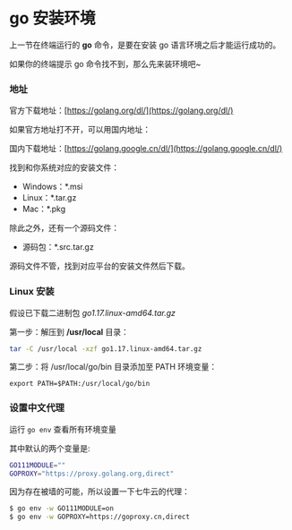 # go 安装环境

上一节在终端运行的 **go** 命令，是要在安装 go 语言环境之后才能运行成功的。

如果你的终端提示 go 命令找不到，那么先来装环境吧~

### 地址

官方下载地址：[https://golang.org/dl/](https://golang.org/dl/)

如果官方地址打不开，可以用国内地址：

国内下载地址：[https://golang.google.cn/dl/](https://golang.google.cn/dl/)

找到和你系统对应的安装文件：

- Windows：\*.msi
- Linux：\*.tar.gz
- Mac：\*.pkg

除此之外，还有一个源码文件：

- 源码包：\*.src.tar.gz

源码文件不管，找到对应平台的安装文件然后下载。

### Linux 安装

假设已下载二进制包 _go1.17.linux-amd64.tar.gz_

第一步：解压到 **/usr/local** 目录：

```sh
tar -C /usr/local -xzf go1.17.linux-amd64.tar.gz
```

第二步：将 /usr/local/go/bin 目录添加至 PATH 环境变量：

```
export PATH=$PATH:/usr/local/go/bin
```

### 设置中文代理

运行 `go env` 查看所有环境变量

其中默认的两个变量是:

```bash
GO111MODULE=""
GOPROXY="https://proxy.golang.org,direct"
```

因为存在被墙的可能，所以设置一下七牛云的代理：

```bash
$ go env -w GO111MODULE=on
$ go env -w GOPROXY=https://goproxy.cn,direct
```
